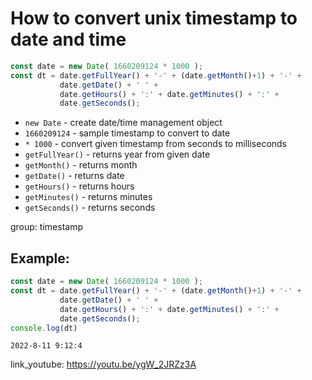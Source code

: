 # How to convert unix timestamp to date and time

```js
const date = new Date( 1660209124 * 1000 );
const dt = date.getFullYear() + '-' + (date.getMonth()+1) + '-' +
           date.getDate() + ' ' +
           date.getHours() + ':' + date.getMinutes() + ':' +
           date.getSeconds();
```

- `new Date` - create date/time management object
- `1660209124` - sample timestamp to convert to date
- `* 1000` - convert given timestamp from seconds to milliseconds
- `getFullYear()` - returns year from given date
- `getMonth()` - returns month
- `getDate()` - returns date
- `getHours()` - returns hours
- `getMinutes()` - returns minutes
- `getSeconds()` - returns seconds

group: timestamp

## Example: 
```js
const date = new Date( 1660209124 * 1000 );
const dt = date.getFullYear() + '-' + (date.getMonth()+1) + '-' +
           date.getDate() + ' ' +
           date.getHours() + ':' + date.getMinutes() + ':' +
           date.getSeconds();
console.log(dt)
```
```
2022-8-11 9:12:4

```

link_youtube: https://youtu.be/ygW_2JRZz3A
